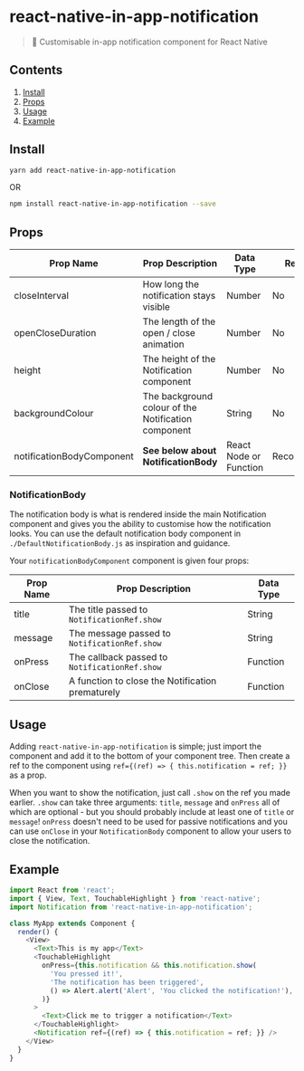 # react-native-in-app-notification

> :bell: Customisable in-app notification component for React Native

## Contents
1. [Install](#install)
2. [Props](#props)
3. [Usage](#usage)
4. [Example](#example)

## Install
```bash
yarn add react-native-in-app-notification
```
OR
```bash
npm install react-native-in-app-notification --save
```

## Props
| Prop Name                 | Prop Description                                    | Data Type              | Required    | Default                     |
|---------------------------|-----------------------------------------------------|------------------------|-------------|-----------------------------|
| closeInterval             | How long the notification stays visible             | Number                 | No          | `4000`                      |
| openCloseDuration         | The length of the open / close animation            | Number                 | No          | `200`                       |
| height                    | The height of the Notification component            | Number                 | No          | `80`                        |
| backgroundColour          | The background colour of the Notification component | String                 | No          | `white`                     |
| notificationBodyComponent | **See below about NotificationBody**                | React Node or Function | Recommended | `./DefaultNotificationBody` |

### NotificationBody
The notification body is what is rendered inside the main Notification component and gives you the ability to customise how the notification looks. You can use the default notification body component in `./DefaultNotificationBody.js` as inspiration and guidance.

Your `notificationBodyComponent` component is given four props:

| Prop Name | Prop Description                                 | Data Type |
|-----------|--------------------------------------------------|-----------|
| title     | The title passed to `NotificationRef.show`       | String    |
| message   | The message passed to `NotificationRef.show`     | String    |
| onPress   | The callback passed to `NotificationRef.show`    | Function  |
| onClose   | A function to close the Notification prematurely | Function  |  

## Usage
Adding `react-native-in-app-notification` is simple; just import the component and add it to the bottom of your component tree. Then create a ref to the component using `ref={(ref) => { this.notification = ref; }}` as a prop.

When you want to show the notification, just call `.show` on the ref you made earlier. `.show` can take three arguments: `title`, `message` and `onPress` all of which are optional - but you should probably include at least one of `title` or `message`! `onPress` doesn't need to be used for passive notifications and you can use `onClose` in your `NotificationBody` component to allow your users to close the notification.

## Example
```javascript
import React from 'react';
import { View, Text, TouchableHighlight } from 'react-native';
import Notification from 'react-native-in-app-notification';

class MyApp extends Component {
  render() {
    <View>
      <Text>This is my app</Text>
      <TouchableHighlight
        onPress={this.notification && this.notification.show(
          'You pressed it!',
          'The notification has been triggered',
          () => Alert.alert('Alert', 'You clicked the notification!'),
        )}
      >
        <Text>Click me to trigger a notification</Text>
      </TouchableHighlight>
      <Notification ref={(ref) => { this.notification = ref; }} />
    </View>
  }
}
```
